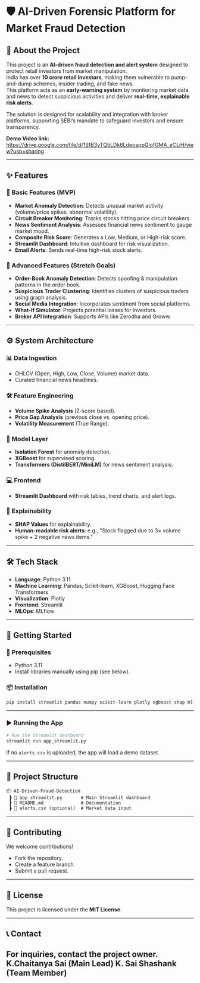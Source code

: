 # 🛡️ AI-Driven Forensic Platform for Market Fraud Detection

## 📖 About the Project
This project is an **AI-driven fraud detection and alert system** designed to protect retail investors from market manipulation.  
India has over **10 crore retail investors**, making them vulnerable to pump-and-dump schemes, insider trading, and fake news.  
This platform acts as an **early-warning system** by monitoring market data and news to detect suspicious activities and deliver **real-time, explainable risk alerts**.

The solution is designed for scalability and integration with broker platforms, supporting SEBI’s mandate to safeguard investors and ensure transparency.

**Demo Video link:** https://drive.google.com/file/d/1SfB3yTQ5LDk6LdeoappGiofGMA_eCLiH/view?usp=sharing

---

## ✨ Features

### 🔹 Basic Features (MVP)
- **Market Anomaly Detection**: Detects unusual market activity (volume/price spikes, abnormal volatility).
- **Circuit Breaker Monitoring**: Tracks stocks hitting price circuit breakers.
- **News Sentiment Analysis**: Assesses financial news sentiment to gauge market mood.
- **Composite Risk Score**: Generates a Low, Medium, or High-risk score.
- **Streamlit Dashboard**: Intuitive dashboard for risk visualization.
- **Email Alerts**: Sends real-time high-risk stock alerts.

### 🔹 Advanced Features (Stretch Goals)
- **Order-Book Anomaly Detection**: Detects spoofing & manipulation patterns in the order book.
- **Suspicious Trader Clustering**: Identifies clusters of suspicious traders using graph analysis.
- **Social Media Integration**: Incorporates sentiment from social platforms.
- **What-If Simulator**: Projects potential losses for investors.
- **Broker API Integration**: Supports APIs like Zerodha and Groww.

---

## ⚙️ System Architecture

### 📊 Data Ingestion
- OHLCV (Open, High, Low, Close, Volume) market data.
- Curated financial news headlines.

### 🛠️ Feature Engineering
- **Volume Spike Analysis** (Z-score based).
- **Price Gap Analysis** (previous close vs. opening price).
- **Volatility Measurement** (True Range).

### 🧠 Model Layer
- **Isolation Forest** for anomaly detection.
- **XGBoost** for supervised scoring.
- **Transformers (DistilBERT/MiniLM)** for news sentiment analysis.

### 💻 Frontend
- **Streamlit Dashboard** with risk tables, trend charts, and alert logs.

### 🧩 Explainability
- **SHAP Values** for explainability.
- **Human-readable risk alerts**: e.g., "Stock flagged due to 3× volume spike + 2 negative news items."

---

## 🛠️ Tech Stack
- **Language**: Python 3.11
- **Machine Learning**: Pandas, Scikit-learn, XGBoost, Hugging Face Transformers
- **Visualization**: Plotly
- **Frontend**: Streamlit
- **MLOps**: MLflow

---

## 🚀 Getting Started

### 🔑 Prerequisites
- Python 3.11
- Install libraries manually using pip (see below).

### 📦 Installation

```bash
pip install streamlit pandas numpy scikit-learn plotly xgboost shap mlflow
```

---

### ▶️ Running the App

```bash
# Run the Streamlit dashboard
streamlit run app_streamlit.py
```

If no `alerts.csv` is uploaded, the app will load a demo dataset.

---

## 📂 Project Structure

```
📦 AI-Driven-Fraud-Detection
 ┣ 📜 app_streamlit.py       # Main Streamlit dashboard
 ┣ 📜 README.md              # Documentation
 ┣ 📜 alerts.csv (optional)  # Market data input
```

---

## 🤝 Contributing
We welcome contributions!  
- Fork the repository.
- Create a feature branch.
- Submit a pull request.

---

## 📄 License
This project is licensed under the **MIT License**.

---

## 📞 Contact
For inquiries, contact the project owner.
K.Chaitanya Sai (Main Lead) 
K. Sai Shashank (Team Member)
---
